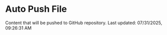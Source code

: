 # Auto Push File

Content that will be pushed to GitHub repository.
Last updated: 07/31/2025, 09:26:31 AM